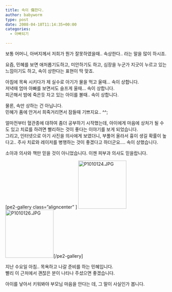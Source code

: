 ```yaml
---
title: 속이 傷한다.
author: babyworm
type: post
date: 2008-04-18T11:14:35+00:00
categories:
  - 아빠되기

---
```

보통 어머니, 아버지께서 저희가 뭔가 잘못하였을때.. 속상한다.. 라는 말을 많이 하시죠.

요즘, 민혜를 보면 애처롭기도하고, 미안하기도 하고, 심장을 누군가 지긋이 누르고 있는 느낌이기도 하고, 속이 상한다는 표현이 딱 맞죠.

아침에 목욕 시키다가 제 실수로 아기가 물을 먹고 울때&#8230; 속이 상합니다.  
저녁때 엄마 아빠를 보면서도 슬프게 울때&#8230; 속이 상합니다.  
피곤해서 밤에 죽은듯 자고 있는 아이를 볼때.. 속이 상합니다.

물론, 속만 상하는 건 아닙니다.  
민혜가 품에 안겨서 희죽거리면서 잠들때 기쁘지요.. ^^;

얼마전부터 혈관종에 대하여 좀더 공부하기 시작했는데, 아이에게 마음에 상처가 될 수도 있고 치료를 하려면 빨리하는 것이 좋다는 이야기를 보게 되었습니다.  
그리고, 인터넷으로 아기 사진을 의사에게 보였더니, 부풀어 올라서 흉이 생길 확률이 높다고.. 주사 치료와 레이저를 병행하는 것이 좋겠다고 하더군요&#8230;. 속이 상했습니다.

소아과 의사와 책만 믿을 것이 아니었습니다. 이젠 피부과 의사도 믿을랍니다.

[pe2-gallery class=&#8221;aligncenter&#8221; ] <a title="P1010124.JPG" href="https://i0.wp.com/lh4.ggpht.com/-_dkBTyNJMoU/SNnteFUmSYI/AAAAAAAAA_g/2IyD0ONUfMI/w1024/P1010124.JPG" rel="lightbox-4f93dfc6391f8"><img loading="lazy" decoding="async" class="alignright" title="P1010124.JPG" src="https://i0.wp.com/lh4.ggpht.com/-_dkBTyNJMoU/SNnteFUmSYI/AAAAAAAAA_g/2IyD0ONUfMI/s150-c/P1010124.JPG?resize=150%2C150" alt="P1010124.JPG" width="150" height="150" data-recalc-dims="1" /></a><a title="P1010126.JPG" href="https://i0.wp.com/lh4.ggpht.com/-VJBQnp0He8Y/SNnthAnemuI/AAAAAAAAA_o/dm4vyhpr284/w1024/P1010126.JPG" rel="lightbox-4f93dfc6391f8"><img loading="lazy" decoding="async" class="alignright" title="P1010126.JPG" src="https://i0.wp.com/lh4.ggpht.com/-VJBQnp0He8Y/SNnthAnemuI/AAAAAAAAA_o/dm4vyhpr284/s150-c/P1010126.JPG?resize=150%2C150" alt="P1010126.JPG" width="150" height="150" data-recalc-dims="1" /></a>[/pe2-gallery]

지난 수요일 아침.. 목욕하고 나갈 준비를 하는 민혜입니다.  
빨리 이 근처에서 괜찮은 분이 나타나 주셨으면 좋겠습니다.

아이를 낳아서 키워봐야 부모님 마음을 안다는 데, 그 말이 사실인가 봅니다.